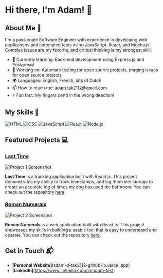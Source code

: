 # Hi there, I'm Adam! 👋

## About Me 🚀

I'm a passionate Software Engineer with experience in developing web applications and automated tests using JavaScript, React, and Mocha.js. Complex issues are my favorite, and critical thinking is my strongest skill.

- 🌱 Currently learning: Back-end development using Express.js and Postgresql
- 🔭 Working on: Automate testing for open source projects, triaging issues for open source projects
- 🌍 Languages: English, French, bits of Dutch
- 📫 How to reach me: adam.tak2112@gmail.com
- ⚡ Fun fact: My fingers bend in the wrong direction!

## My Skills 🧠

![HTML](https://img.shields.io/badge/-HTML-E34F26?style=flat-square&logo=html5&logoColor=white)
![CSS](https://img.shields.io/badge/-CSS-1572B6?style=flat-square&logo=css3&logoColor=white)
![JavaScript](https://img.shields.io/badge/-JavaScript-F7DF1E?style=flat-square&logo=javascript&logoColor=black)
![React](https://img.shields.io/badge/-React-61DAFB?style=flat-square&logo=react&logoColor=black)
![Node.js](https://img.shields.io/badge/-Node.js-339933?style=flat-square&logo=node.js&logoColor=white)


## Featured Projects 💻

### [Last Time](https://last-time-umber.vercel.app/)

![Project 1 Screenshot](project_1_screenshot_url)

**Last Time** is a tracking application built with React.js. This project demonstrates my ability to track timestamps, and log them into storage to create an accurate log of times my dog has used the bathroom. You can check out the repository [here](https://github.com/AdamDTak2112/last-time).

### [Roman Numerals](https://roman-numeral.vercel.app/)

![Project 2 Screenshot](project_2_screenshot_url)

**Roman Numerals** is a web application built with React.js. This project showcases my skills in building a usable tool that is easy to understand and operate. You can check out the repository [here](https://github.com/AdamDTak2112/roman-numeral).

## Get in Touch 📬

- **[Personal Website]**(adam-d-tak2112-github-io.vercel.app)
- **[LinkedIn]**(https://www.linkedin.com/in/adam-tak/)


